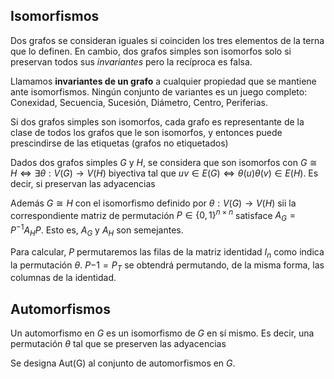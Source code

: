 ## Isomorfismos

Dos grafos se consideran iguales si coinciden los tres elementos de la terna que lo definen. En cambio, dos grafos simples son isomorfos solo si preservan todos sus *invariantes* pero la recíproca es falsa.

Llamamos **invariantes de un grafo** a cualquier propiedad que se mantiene ante isomorfismos. Ningún conjunto de variantes es un juego completo: Conexidad, Secuencia, Sucesión, Diámetro, Centro, Periferias.

Si dos grafos simples son isomorfos, cada grafo es representante de la clase de todos los grafos que le son isomorfos, y entonces puede prescindirse de las etiquetas (grafos no etiquetados)

Dados dos grafos simples $G$ y $H$, se considera que son isomorfos con $G \cong H \iff \exists \theta: V(G) \to V(H)$ biyectiva tal que $uv \in E(G) \iff \theta(u)\theta(v) \in E(H)$. Es decir, si preservan las adyacencias

Además $G \cong H$ con el isomorfismo definido por $\theta: V(G) \to V(H)$ sii la correspondiente matriz de permutación $P \in \{0,1\}^{n\times n}$ satisface $A_G = P^{-1}A_HP$. Esto es, $A_G$ y $A_H$ son semejantes.

Para calcular, $P$ permutaremos las filas de la matriz identidad $I_n$ como indica la permutación $\theta$. $P{-1} = P_T$ se obtendrá permutando, de la misma forma, las columnas de la identidad.

## Automorfismos

Un automorfismo en $G$ es un isomorfismo de $G$ en sí mismo. Es decir, una permutación $\theta$ tal que se preserven las adyacencias

Se designa $\text{Aut(G)}$ al conjunto de automorfismos en $G$.
